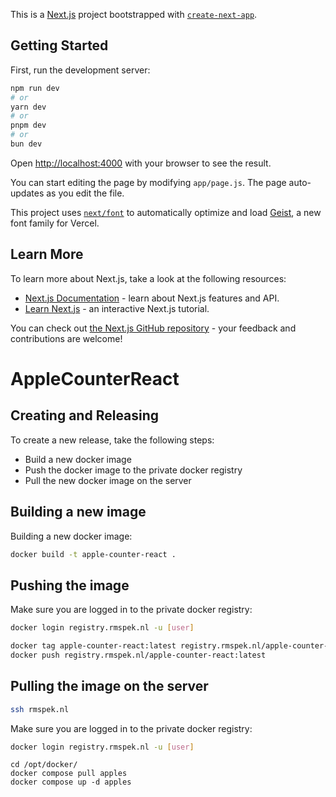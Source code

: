This is a [Next.js](https://nextjs.org) project bootstrapped with [`create-next-app`](https://nextjs.org/docs/app/api-reference/cli/create-next-app).

## Getting Started

First, run the development server:

```bash
npm run dev
# or
yarn dev
# or
pnpm dev
# or
bun dev
```

Open [http://localhost:4000](http://localhost:4s000) with your browser to see the result.

You can start editing the page by modifying `app/page.js`. The page auto-updates as you edit the file.

This project uses [`next/font`](https://nextjs.org/docs/app/building-your-application/optimizing/fonts) to automatically optimize and load [Geist](https://vercel.com/font), a new font family for Vercel.

## Learn More

To learn more about Next.js, take a look at the following resources:

- [Next.js Documentation](https://nextjs.org/docs) - learn about Next.js features and API.
- [Learn Next.js](https://nextjs.org/learn) - an interactive Next.js tutorial.

You can check out [the Next.js GitHub repository](https://github.com/vercel/next.js) - your feedback and contributions are welcome!

# AppleCounterReact

## Creating and Releasing

To create a new release, take the following steps:
- Build a new docker image
- Push the docker image to the private docker registry
- Pull the new docker image on the server

## Building a new image

Building a new docker image:

```bash
docker build -t apple-counter-react .
```

## Pushing the image

Make sure you are logged in to the private docker registry:
```bash
docker login registry.rmspek.nl -u [user]
```


```bash
docker tag apple-counter-react:latest registry.rmspek.nl/apple-counter-react:latest
docker push registry.rmspek.nl/apple-counter-react:latest
```

## Pulling the image on the server

```bash
ssh rmspek.nl
```
Make sure you are logged in to the private docker registry:
```bash
docker login registry.rmspek.nl -u [user]
```

```
cd /opt/docker/
docker compose pull apples
docker compose up -d apples
```
